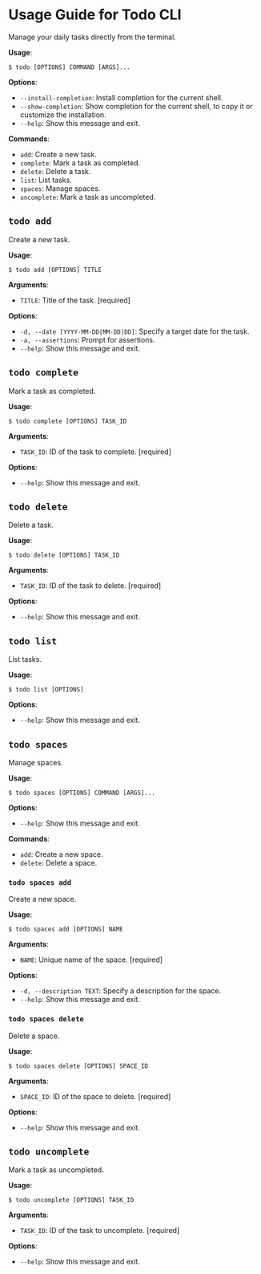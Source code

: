# Usage Guide for Todo CLI

Manage your daily tasks directly from the terminal.

**Usage**:

```console
$ todo [OPTIONS] COMMAND [ARGS]...
```

**Options**:

* `--install-completion`: Install completion for the current shell.
* `--show-completion`: Show completion for the current shell, to copy it or customize the installation.
* `--help`: Show this message and exit.

**Commands**:

* `add`: Create a new task.
* `complete`: Mark a task as completed.
* `delete`: Delete a task.
* `list`: List tasks.
* `spaces`: Manage spaces.
* `uncomplete`: Mark a task as uncompleted.

## `todo add`

Create a new task.

**Usage**:

```console
$ todo add [OPTIONS] TITLE
```

**Arguments**:

* `TITLE`: Title of the task.  [required]

**Options**:

* `-d, --date [YYYY-MM-DD|MM-DD|DD]`: Specify a target date for the task.
* `-a, --assertions`: Prompt for assertions.
* `--help`: Show this message and exit.

## `todo complete`

Mark a task as completed.

**Usage**:

```console
$ todo complete [OPTIONS] TASK_ID
```

**Arguments**:

* `TASK_ID`: ID of the task to complete.  [required]

**Options**:

* `--help`: Show this message and exit.

## `todo delete`

Delete a task.

**Usage**:

```console
$ todo delete [OPTIONS] TASK_ID
```

**Arguments**:

* `TASK_ID`: ID of the task to delete.  [required]

**Options**:

* `--help`: Show this message and exit.

## `todo list`

List tasks.

**Usage**:

```console
$ todo list [OPTIONS]
```

**Options**:

* `--help`: Show this message and exit.

## `todo spaces`

Manage spaces.

**Usage**:

```console
$ todo spaces [OPTIONS] COMMAND [ARGS]...
```

**Options**:

* `--help`: Show this message and exit.

**Commands**:

* `add`: Create a new space.
* `delete`: Delete a space.

### `todo spaces add`

Create a new space.

**Usage**:

```console
$ todo spaces add [OPTIONS] NAME
```

**Arguments**:

* `NAME`: Unique name of the space.  [required]

**Options**:

* `-d, --description TEXT`: Specify a description for the space.
* `--help`: Show this message and exit.

### `todo spaces delete`

Delete a space.

**Usage**:

```console
$ todo spaces delete [OPTIONS] SPACE_ID
```

**Arguments**:

* `SPACE_ID`: ID of the space to delete.  [required]

**Options**:

* `--help`: Show this message and exit.

## `todo uncomplete`

Mark a task as uncompleted.

**Usage**:

```console
$ todo uncomplete [OPTIONS] TASK_ID
```

**Arguments**:

* `TASK_ID`: ID of the task to uncomplete.  [required]

**Options**:

* `--help`: Show this message and exit.
